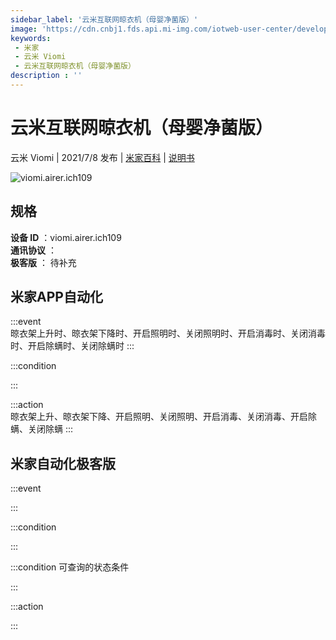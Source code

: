 ```yaml
---
sidebar_label: '云米互联网晾衣机（母婴净菌版）'
image: 'https://cdn.cnbj1.fds.api.mi-img.com/iotweb-user-center/developer_16790478412446j9IUACN.png?GalaxyAccessKeyId=AKVGLQWBOVIRQ3XLEW&Expires=9223372036854775807&Signature=yID0w9M8cFVnpptP5UZdE8aAIxY='
keywords: 
 - 米家
 - 云米 Viomi
 - 云米互联网晾衣机（母婴净菌版）
description : ''
---
```

# 云米互联网晾衣机（母婴净菌版）

云米 Viomi | 2021/7/8 发布 | [米家百科](https://home.mi.com/webapp/content/baike/product/index.html?model=viomi.airer.ich109) | [说明书](https://home.mi.com/views/introduction.html?model=viomi.airer.ich109&region=cn)

![viomi.airer.ich109](https://cdn.cnbj1.fds.api.mi-img.com/iotweb-user-center/developer_16790478412446j9IUACN.png?GalaxyAccessKeyId=AKVGLQWBOVIRQ3XLEW&Expires=9223372036854775807&Signature=yID0w9M8cFVnpptP5UZdE8aAIxY=)

## 规格  
> 
**设备 ID** ：viomi.airer.ich109  
**通讯协议** ：  
**极客版**  ： 待补充 


## 米家APP自动化  

:::event  
晾衣架上升时、晾衣架下降时、开启照明时、关闭照明时、开启消毒时、关闭消毒时、开启除螨时、关闭除螨时
:::

:::condition  

:::

:::action   
晾衣架上升、晾衣架下降、开启照明、关闭照明、开启消毒、关闭消毒、开启除螨、关闭除螨
:::

## 米家自动化极客版  

:::event  

:::

:::condition  

:::

:::condition 可查询的状态条件  

:::

:::action  

:::

        
